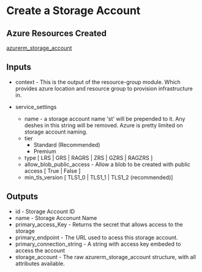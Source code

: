 # Create a Storage Account 

## Azure Resources Created 

[azurerm_storage_account](https://registry.terraform.io/providers/hashicorp/azurerm/latest/docs/resources/storage_account)

## Inputs 
- context - This is the output of the resource-group module.  Which provides azure location and resource group to provision infrastructure in.

- service_settings 
  - name - a storage account name 'st' will be prepended to it.  Any deshes in this string will be removed.  Azure is pretty limited on storage account naming.
  - tier 
    - Standard (Recommended)
    - Premium
  - type [ LRS | GRS | RAGRS | ZRS | GZRS | RAGZRS ]
  - allow_blob_public_access - Allow a blob to be created with public access [ True | False ]
  - min_tls_version [ TLS1_0 | TLS1_1 | TLS1_2 (recommended)]

## Outputs

- id - Storage Account ID
- name - Storage Acconunt Name
- primary_access_Key - Returns the secret that allows access to the storage 
- primary_endpoint - The URL used to acess this storage account.
- primary_connection_string - A string with access key embeded to access the account
- storage_account - The raw azurerm_storage_account structure, with all attributes available.





